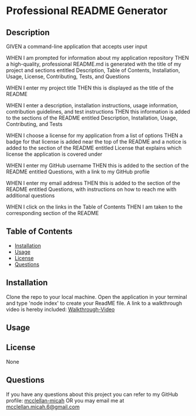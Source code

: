 # Professional README Generator

## Description

GIVEN a command-line application that accepts user input

WHEN I am prompted for information about my application repository
THEN a high-quality, professional README.md is generated with the title of my project and sections entitled Description, Table of Contents, Installation, Usage, License, Contributing, Tests, and Questions

WHEN I enter my project title
THEN this is displayed as the title of the README

WHEN I enter a description, installation instructions, usage information, contribution guidelines, and test instructions
THEN this information is added to the sections of the README entitled Description, Installation, Usage, Contributing, and Tests

WHEN I choose a license for my application from a list of options
THEN a badge for that license is added near the top of the README and a notice is added to the section of the README entitled License that explains which license the application is covered under

WHEN I enter my GitHub username
THEN this is added to the section of the README entitled Questions, with a link to my GitHub profile

WHEN I enter my email address
THEN this is added to the section of the README entitled Questions, with instructions on how to reach me with additional questions

WHEN I click on the links in the Table of Contents
THEN I am taken to the corresponding section of the README

## Table of Contents

- [Installation](#installation)
- [Usage](#usage)
- [License](#license)
- [Questions](#questions)

## Installation

Clone the repo to your local machine. Open the application in your terminal and type 'node index' to create your ReadME file. A link to a walkthrough video is hereby included: [Walkthrough-Video](https://drive.google.com/file/d/1BVO9nRl27dJU9OHX3lGejS_XjXdTNDNX/view)

## Usage

## License

None

## Questions

If you have any questions about this project you can refer to my GitHub profile: [mcclellan-micah](https://github.com/mcclellan-micah)
OR you may email me at mcclellan.micah.6@gmail.com
